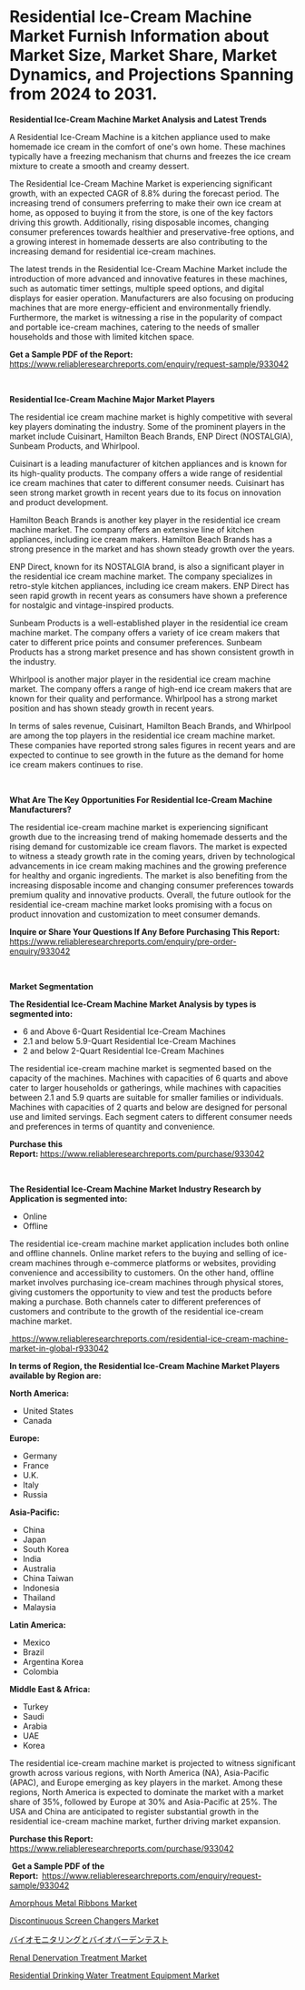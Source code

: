 <p><h1>Residential Ice-Cream Machine Market Furnish Information about Market Size, Market Share, Market Dynamics, and Projections Spanning from 2024 to 2031.</h1></p><p><strong>Residential Ice-Cream Machine Market Analysis and Latest Trends</strong></p>
<p><p>A Residential Ice-Cream Machine is a kitchen appliance used to make homemade ice cream in the comfort of one's own home. These machines typically have a freezing mechanism that churns and freezes the ice cream mixture to create a smooth and creamy dessert.</p><p>The Residential Ice-Cream Machine Market is experiencing significant growth, with an expected CAGR of 8.8% during the forecast period. The increasing trend of consumers preferring to make their own ice cream at home, as opposed to buying it from the store, is one of the key factors driving this growth. Additionally, rising disposable incomes, changing consumer preferences towards healthier and preservative-free options, and a growing interest in homemade desserts are also contributing to the increasing demand for residential ice-cream machines.</p><p>The latest trends in the Residential Ice-Cream Machine Market include the introduction of more advanced and innovative features in these machines, such as automatic timer settings, multiple speed options, and digital displays for easier operation. Manufacturers are also focusing on producing machines that are more energy-efficient and environmentally friendly. Furthermore, the market is witnessing a rise in the popularity of compact and portable ice-cream machines, catering to the needs of smaller households and those with limited kitchen space.</p></p>
<p><strong>Get a Sample PDF of the Report:&nbsp;</strong> <a href="https://www.reliableresearchreports.com/enquiry/request-sample/933042">https://www.reliableresearchreports.com/enquiry/request-sample/933042</a></p>
<p>&nbsp;</p>
<p><strong>Residential Ice-Cream Machine Major Market Players</strong></p>
<p><p>The residential ice cream machine market is highly competitive with several key players dominating the industry. Some of the prominent players in the market include Cuisinart, Hamilton Beach Brands, ENP Direct (NOSTALGIA), Sunbeam Products, and Whirlpool.</p><p>Cuisinart is a leading manufacturer of kitchen appliances and is known for its high-quality products. The company offers a wide range of residential ice cream machines that cater to different consumer needs. Cuisinart has seen strong market growth in recent years due to its focus on innovation and product development.</p><p>Hamilton Beach Brands is another key player in the residential ice cream machine market. The company offers an extensive line of kitchen appliances, including ice cream makers. Hamilton Beach Brands has a strong presence in the market and has shown steady growth over the years.</p><p>ENP Direct, known for its NOSTALGIA brand, is also a significant player in the residential ice cream machine market. The company specializes in retro-style kitchen appliances, including ice cream makers. ENP Direct has seen rapid growth in recent years as consumers have shown a preference for nostalgic and vintage-inspired products.</p><p>Sunbeam Products is a well-established player in the residential ice cream machine market. The company offers a variety of ice cream makers that cater to different price points and consumer preferences. Sunbeam Products has a strong market presence and has shown consistent growth in the industry.</p><p>Whirlpool is another major player in the residential ice cream machine market. The company offers a range of high-end ice cream makers that are known for their quality and performance. Whirlpool has a strong market position and has shown steady growth in recent years.</p><p>In terms of sales revenue, Cuisinart, Hamilton Beach Brands, and Whirlpool are among the top players in the residential ice cream machine market. These companies have reported strong sales figures in recent years and are expected to continue to see growth in the future as the demand for home ice cream makers continues to rise.</p></p>
<p>&nbsp;</p>
<p><strong>What Are The Key Opportunities For Residential Ice-Cream Machine Manufacturers?</strong></p>
<p><p>The residential ice-cream machine market is experiencing significant growth due to the increasing trend of making homemade desserts and the rising demand for customizable ice cream flavors. The market is expected to witness a steady growth rate in the coming years, driven by technological advancements in ice cream making machines and the growing preference for healthy and organic ingredients. The market is also benefiting from the increasing disposable income and changing consumer preferences towards premium quality and innovative products. Overall, the future outlook for the residential ice-cream machine market looks promising with a focus on product innovation and customization to meet consumer demands.</p></p>
<p><strong>Inquire or Share Your Questions If Any Before Purchasing This Report:</strong> <a href="https://www.reliableresearchreports.com/enquiry/pre-order-enquiry/933042">https://www.reliableresearchreports.com/enquiry/pre-order-enquiry/933042</a></p>
<p>&nbsp;</p>
<p><strong>Market Segmentation</strong></p>
<p><strong>The Residential Ice-Cream Machine Market Analysis by types is segmented into:</strong></p>
<p><ul><li>6 and Above 6-Quart Residential Ice-Cream Machines</li><li>2.1 and below 5.9-Quart Residential Ice-Cream Machines</li><li>2 and below 2-Quart Residential Ice-Cream Machines</li></ul></p>
<p><p>The residential ice-cream machine market is segmented based on the capacity of the machines. Machines with capacities of 6 quarts and above cater to larger households or gatherings, while machines with capacities between 2.1 and 5.9 quarts are suitable for smaller families or individuals. Machines with capacities of 2 quarts and below are designed for personal use and limited servings. Each segment caters to different consumer needs and preferences in terms of quantity and convenience.</p></p>
<p><strong>Purchase this Report:&nbsp;</strong><a href="https://www.reliableresearchreports.com/purchase/933042">https://www.reliableresearchreports.com/purchase/933042</a></p>
<p>&nbsp;</p>
<p><strong>The Residential Ice-Cream Machine Market Industry Research by Application is segmented into:</strong></p>
<p><ul><li>Online</li><li>Offline</li></ul></p>
<p><p>The residential ice-cream machine market application includes both online and offline channels. Online market refers to the buying and selling of ice-cream machines through e-commerce platforms or websites, providing convenience and accessibility to customers. On the other hand, offline market involves purchasing ice-cream machines through physical stores, giving customers the opportunity to view and test the products before making a purchase. Both channels cater to different preferences of customers and contribute to the growth of the residential ice-cream machine market.</p></p>
<p><a href="https://www.reliableresearchreports.com/residential-ice-cream-machine-market-in-global-r933042">&nbsp;https://www.reliableresearchreports.com/residential-ice-cream-machine-market-in-global-r933042</a></p>
<p><strong>In terms of Region, the Residential Ice-Cream Machine Market Players available by Region are:</strong></p>
<p>
    <p> <strong> North America: </strong>
        <ul>
            <li>United States</li>
            <li>Canada</li>
        </ul>
        </p> 
    <p> <strong> Europe: </strong>
        <ul>
            <li>Germany</li>
            <li>France</li>
            <li>U.K.</li>
            <li>Italy</li>
            <li>Russia</li>
        </ul>
        </p> 
    <p> <strong> Asia-Pacific: </strong>
        <ul>
            <li>China</li>
            <li>Japan</li>
            <li>South Korea</li>
            <li>India</li>
            <li>Australia</li>
            <li>China Taiwan</li>
            <li>Indonesia</li>
            <li>Thailand</li>
            <li>Malaysia</li>
        </ul>
        </p> 
    <p> <strong> Latin America: </strong>
        <ul>
            <li>Mexico</li>
            <li>Brazil</li>
            <li>Argentina Korea</li>
            <li>Colombia</li>
        </ul>
        </p> 
    <p> <strong> Middle East & Africa: </strong>
        <ul>
            <li>Turkey</li>
            <li>Saudi</li>
            <li>Arabia</li>
            <li>UAE</li>
            <li>Korea</li>
        </ul>
    </p>
    </p>
<p><p>The residential ice-cream machine market is projected to witness significant growth across various regions, with North America (NA), Asia-Pacific (APAC), and Europe emerging as key players in the market. Among these regions, North America is expected to dominate the market with a market share of 35%, followed by Europe at 30% and Asia-Pacific at 25%. The USA and China are anticipated to register substantial growth in the residential ice-cream machine market, further driving market expansion.</p></p>
<p><strong>Purchase this Report: </strong><a href="https://www.reliableresearchreports.com/purchase/933042">https://www.reliableresearchreports.com/purchase/933042</a></p>
<p>&nbsp;<strong>Get a Sample PDF of the Report:&nbsp;&nbsp;</strong><a href="https://www.reliableresearchreports.com/enquiry/request-sample/933042">https://www.reliableresearchreports.com/enquiry/request-sample/933042</a></p>
<p><strong></strong></p>
<p><p><a href="https://issuu.com/reportprime-2/docs/amorphous-metal-ribbons-market-size_a3b26a24767b63">Amorphous Metal Ribbons Market</a></p><p><a href="https://issuu.com/reportprime-2/docs/discontinuous-screen-changers-marke_681bd0ab04617b">Discontinuous Screen Changers Market</a></p><p><a href="https://medium.com/@vidarogahn/%E3%83%90%E3%82%A4%E3%82%AA%E3%83%A2%E3%83%8B%E3%82%BF%E3%83%AA%E3%83%B3%E3%82%B0%E3%81%8A%E3%82%88%E3%81%B3%E3%83%90%E3%82%A4%E3%82%AA%E3%83%90%E3%83%BC%E3%83%87%E3%83%B3%E3%83%86%E3%82%B9%E3%83%88%E5%B8%82%E5%A0%B4%E4%BA%88%E6%B8%AC-%E5%B8%82%E5%A0%B4%E5%8B%95%E5%90%91-%E3%81%8A%E3%82%88%E3%81%B3%E5%BD%B1%E9%9F%BF%E5%88%86%E6%9E%90-2024%E5%B9%B4-2031%E5%B9%B4-1002bebc151d">バイオモニタリングとバイオバーデンテスト</a></p><p><a href="https://medium.com/@cpierre31945/global-renal-denervation-treatment-industry-research-report-competitive-landscape-market-size-4e2b4a61350b">Renal Denervation Treatment Market</a></p><p><a href="https://github.com/pizolina/Market-Research-Report-List-6/blob/main/residential-drinking-water-treatment-equipment-market.md">Residential Drinking Water Treatment Equipment Market</a></p></p>